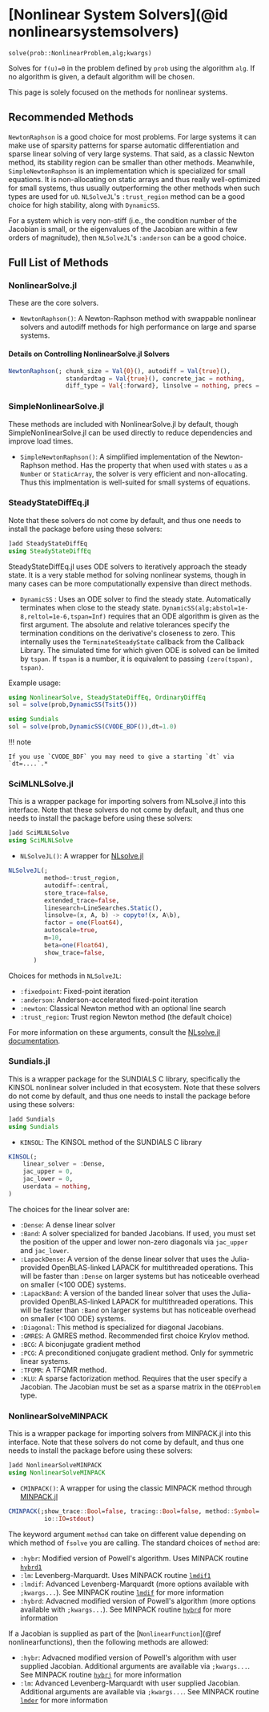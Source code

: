 # [Nonlinear System Solvers](@id nonlinearsystemsolvers)

`solve(prob::NonlinearProblem,alg;kwargs)`

Solves for ``f(u)=0`` in the problem defined by `prob` using the algorithm
`alg`. If no algorithm is given, a default algorithm will be chosen.

This page is solely focused on the methods for nonlinear systems.

## Recommended Methods

`NewtonRaphson` is a good choice for most problems.  For large
systems it can make use of sparsity patterns for sparse automatic differentiation
and sparse linear solving of very large systems. That said, as a classic Newton
method, its stability region can be smaller than other methods. Meanwhile, `SimpleNewtonRaphson`
is an implementation which is specialized for small equations. It is non-allocating on
static arrays and thus really well-optimized for small systems, thus usually outperforming
the other methods when such types are used for `u0`. `NLSolveJL`'s
`:trust_region` method can be a good choice for high stability, along with
`DynamicSS`.

For a system which is very non-stiff (i.e., the condition number of the Jacobian
is small, or the eigenvalues of the Jacobian are within a few orders of magnitude),
then `NLSolveJL`'s `:anderson` can be a good choice.

## Full List of Methods

### NonlinearSolve.jl

These are the core solvers.

- `NewtonRaphson()`:
  A Newton-Raphson method with swappable nonlinear solvers and autodiff methods
  for high performance on large and sparse systems.

#### Details on Controlling NonlinearSolve.jl Solvers

```julia
NewtonRaphson(; chunk_size = Val{0}(), autodiff = Val{true}(),
                standardtag = Val{true}(), concrete_jac = nothing,
                diff_type = Val{:forward}, linsolve = nothing, precs = DEFAULT_PRECS)
```

### SimpleNonlinearSolve.jl

These methods are included with NonlinearSolve.jl by default, though SimpleNonlinearSolve.jl
can be used directly to reduce dependencies and improve load times.

- `SimpleNewtonRaphson()`: A simplified implementation of the Newton-Raphson method. Has the
  property that when used with states `u` as a `Number` or `StaticArray`, the solver is
  very efficient and non-allocating. Thus this implmentation is well-suited for small
  systems of equations.

### SteadyStateDiffEq.jl

Note that these solvers do not come by default, and thus one needs to install
the package before using these solvers:

```julia
]add SteadyStateDiffEq
using SteadyStateDiffEq
```

SteadyStateDiffEq.jl uses ODE solvers to iteratively approach the steady state. It is a
very stable method for solving nonlinear systems, though in many cases can be more
computationally expensive than direct methods.

- `DynamicSS` : Uses an ODE solver to find the steady state. Automatically
  terminates when close to the steady state.
  `DynamicSS(alg;abstol=1e-8,reltol=1e-6,tspan=Inf)` requires that an
  ODE algorithm is given as the first argument.  The absolute and
  relative tolerances specify the termination conditions on the
  derivative's closeness to zero.  This internally uses the
  `TerminateSteadyState` callback from the Callback Library.  The
  simulated time for which given ODE is solved can be limited by
  `tspan`.  If `tspan` is a number, it is equivalent to passing
  `(zero(tspan), tspan)`.

Example usage:

```julia
using NonlinearSolve, SteadyStateDiffEq, OrdinaryDiffEq
sol = solve(prob,DynamicSS(Tsit5()))

using Sundials
sol = solve(prob,DynamicSS(CVODE_BDF()),dt=1.0)
```

!!! note

    If you use `CVODE_BDF` you may need to give a starting `dt` via `dt=....`.*

### SciMLNLSolve.jl

This is a wrapper package for importing solvers from NLsolve.jl into this interface.
Note that these solvers do not come by default, and thus one needs to install
the package before using these solvers:

```julia
]add SciMLNLSolve
using SciMLNLSolve
```

- `NLSolveJL()`: A wrapper for [NLsolve.jl](https://github.com/JuliaNLSolvers/NLsolve.jl)

```julia
NLSolveJL(;
          method=:trust_region,
          autodiff=:central,
          store_trace=false,
          extended_trace=false,
          linesearch=LineSearches.Static(),
          linsolve=(x, A, b) -> copyto!(x, A\b),
          factor = one(Float64),
          autoscale=true,
          m=10,
          beta=one(Float64),
          show_trace=false,
       )
```

Choices for methods in `NLSolveJL`:

- `:fixedpoint`: Fixed-point iteration
- `:anderson`: Anderson-accelerated fixed-point iteration
- `:newton`: Classical Newton method with an optional line search
- `:trust_region`: Trust region Newton method (the default choice)

For more information on these arguments, consult the
[NLsolve.jl documentation](https://github.com/JuliaNLSolvers/NLsolve.jl).

### Sundials.jl

This is a wrapper package for the SUNDIALS C library, specifically the KINSOL
nonlinear solver included in that ecosystem. Note that these solvers do not come
by default, and thus one needs to install the package before using these solvers:

```julia
]add Sundials
using Sundials
```

- `KINSOL`: The KINSOL method of the SUNDIALS C library

```julia
KINSOL(;
    linear_solver = :Dense,
    jac_upper = 0,
    jac_lower = 0,
    userdata = nothing,
)
```

The choices for the linear solver are:

- `:Dense`: A dense linear solver
- `:Band`: A solver specialized for banded Jacobians. If used, you must set the
  position of the upper and lower non-zero diagonals via `jac_upper` and
  `jac_lower`.
- `:LapackDense`: A version of the dense linear solver that uses the Julia-provided
  OpenBLAS-linked LAPACK for multithreaded operations. This will be faster than
  `:Dense` on larger systems but has noticeable overhead on smaller (<100 ODE) systems.
- `:LapackBand`: A version of the banded linear solver that uses the Julia-provided
  OpenBLAS-linked LAPACK for multithreaded operations. This will be faster than
  `:Band` on larger systems but has noticeable overhead on smaller (<100 ODE) systems.
- `:Diagonal`: This method is specialized for diagonal Jacobians.
- `:GMRES`: A GMRES method. Recommended first choice Krylov method.
- `:BCG`: A biconjugate gradient method
- `:PCG`: A preconditioned conjugate gradient method. Only for symmetric
  linear systems.
- `:TFQMR`: A TFQMR method.
- `:KLU`: A sparse factorization method. Requires that the user specify a
  Jacobian. The Jacobian must be set as a sparse matrix in the `ODEProblem`
  type.

### NonlinearSolveMINPACK

This is a wrapper package for importing solvers from MINPACK.jl into this interface.
Note that these solvers do not come by default, and thus one needs to install
the package before using these solvers:

```julia
]add NonlinearSolveMINPACK
using NonlinearSolveMINPACK
```

- `CMINPACK()`: A wrapper for using the classic MINPACK method through [MINPACK.jl](https://github.com/sglyon/MINPACK.jl)

```julia
CMINPACK(;show_trace::Bool=false, tracing::Bool=false, method::Symbol=:hybr,
          io::IO=stdout)
```

The keyword argument `method` can take on different value depending on which method of `fsolve` you are calling. The standard choices of `method` are:

- `:hybr`: Modified version of Powell's algorithm. Uses MINPACK routine [`hybrd1`](https://github.com/devernay/cminpack/blob/d1f5f5a273862ca1bbcf58394e4ac060d9e22c76/hybrd1.c)
- `:lm`: Levenberg-Marquardt. Uses MINPACK routine [`lmdif1`](https://github.com/devernay/cminpack/blob/d1f5f5a273862ca1bbcf58394e4ac060d9e22c76/lmdif1.c)
- `:lmdif`: Advanced Levenberg-Marquardt (more options available with `;kwargs...`). See MINPACK routine [`lmdif`](https://github.com/devernay/cminpack/blob/d1f5f5a273862ca1bbcf58394e4ac060d9e22c76/lmdif.c) for more information
- `:hybrd`: Advacned modified version of Powell's algorithm (more options available with `;kwargs...`). See MINPACK routine [`hybrd`](https://github.com/devernay/cminpack/blob/d1f5f5a273862ca1bbcf58394e4ac060d9e22c76/hybrd.c) for more information

If a Jacobian is supplied as part of the [`NonlinearFunction`](@ref nonlinearfunctions),
then the following methods are allowed:

- `:hybr`: Advacned modified version of Powell's algorithm with user supplied Jacobian. Additional arguments are available via `;kwargs...`. See MINPACK routine [`hybrj`](https://github.com/devernay/cminpack/blob/d1f5f5a273862ca1bbcf58394e4ac060d9e22c76/hybrj.c) for more information
- `:lm`: Advanced Levenberg-Marquardt with user supplied Jacobian. Additional arguments are available via `;kwargs...`. See MINPACK routine [`lmder`](https://github.com/devernay/cminpack/blob/d1f5f5a273862ca1bbcf58394e4ac060d9e22c76/lmder.c) for more information
